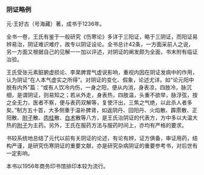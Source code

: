 ### 阴证略例

元·王好古（号海藏）著，成书于1236年。

全书一卷，王氏有鉴于一般研究《伤寒论》多详于三阳证，略于三阴证，而阳证易辨易治，阴证难识难疗，故专以阴证设论。全书总计42条，一方面采前人之说，另一方面又根据自己的见解一一加以评述，对阴证的阐发颇为全面，书末附有临证治验。

王氏受张元素脏腑虚损论、李杲脾胃气虚说影响，重视内因在阴证发病中的作用，认为阴证“在人本气虚实之所得”。对阴证的变化、假象，论述尤详。如“论元阳中脱有内外”篇：“或有人饮冷内伤，一身之阳，便从内消，身表凉，四肢冷，脉沉细，是谓阴证，则易知之；若从外走，身表热，四肢温，头重不欲举，脉浮弦，按之全无力，医者不察，便与表药双解等，复使汗出，三焦之气绝，以此杀人者多矣。”制方五十首，大多侧重于温补脾肾，如返阴丹、回阳丹、火焰散、霹雳散、正阳散、[附子](https://www.gmzyjc.com/read/bc/bc07-0.1.0.0.0.md)散、[肉桂](https://www.gmzyjc.com/read/bc/bc07-0.3.0.0.0.md)散、[白术](https://www.gmzyjc.com/read/bc/bc17-0.1.5.0.0.md)散等八方，是王氏治阴证的代表方，方中多以大温大热的[附子](https://www.gmzyjc.com/read/bc/bc07-0.1.0.0.0.md)为主药。另外，王氏在服药方法与服药时间上，亦均有严格的要求。

书较系统地总结了元代以前有关阴证的论述，有论有辨，证方俱备，审证用药，结构严谨，是研究伤寒阴证的重要文献，亦是研究杂病阴证的重要参考书，对后世有一定影响。

本书以1956年商务印书馆排印本较为流行。
